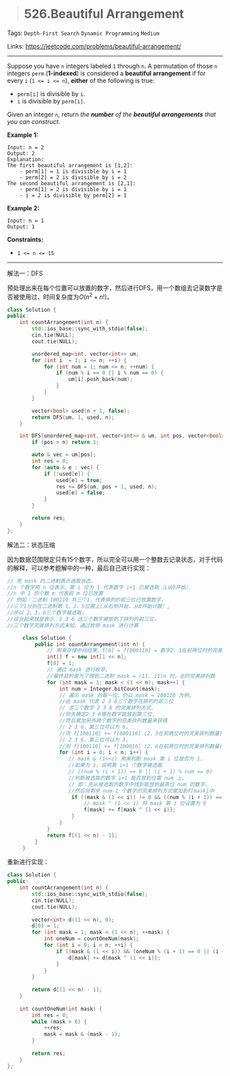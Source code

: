 > # 526.Beautiful Arrangement

Tags: `Depth-First Search` `Dynamic Programming` `Medium`

Links: https://leetcode.com/problems/beautiful-arrangement/

------

Suppose you have `n` integers labeled `1` through `n`. A permutation of those `n` integers `perm` (**1-indexed**) is considered a **beautiful arrangement** if for every `i` (`1 <= i <= n`), **either** of the following is true:

- `perm[i]` is divisible by `i`.
- `i` is divisible by `perm[i]`.

Given an integer `n`, return *the **number** of the **beautiful arrangements** that you can construct*.

**Example 1:**

```
Input: n = 2
Output: 2
Explanation: 
The first beautiful arrangement is [1,2]:
    - perm[1] = 1 is divisible by i = 1
    - perm[2] = 2 is divisible by i = 2
The second beautiful arrangement is [2,1]:
    - perm[1] = 2 is divisible by i = 1
    - i = 2 is divisible by perm[2] = 1
```

**Example 2:**

```
Input: n = 1
Output: 1
```

**Constraints:**

- `1 <= n <= 15`

------

解法一：DFS

预处理出来在每个位置可以放置的数字，然后进行DFS，用一个数组去记录数字是否被使用过，时间复杂度为$O(n^2 + n!)$。

```c++
class Solution {
public:
    int countArrangement(int n) {
    	std::ios_base::sync_with_stdio(false);
    	cin.tie(NULL);
    	cout.tie(NULL);

    	unordered_map<int, vector<int>> um;
    	for (int i  = 1; i <= n; ++i) {
    		for (int num = 1; num <= n; ++num) {
    			if (num % i == 0 || i % num == 0) {
    				um[i].push_back(num);
    			} 
    		}
    	}

    	vector<bool> used(n + 1, false);
    	return DFS(um, 1, used, n);
    }

    int DFS(unordered_map<int, vector<int>> & um, int pos, vector<bool> & used, int n) {
    	if (pos > n) return 1;

    	auto & vec = um[pos];
    	int res = 0;
    	for (auto & e : vec) {
    		if (!used[e]) {
    			used[e] = true;
    			res += DFS(um, pos + 1, used, n);
    			used[e] = false;
    		}
    	}

    	return res;
    }
};
```

解法二：状态压缩

因为数据范围限定只有15个数字，所以完全可以用一个整数去记录状态，对于代码的解释，可以参考题解中的一种，最后自己进行实现：

```c++
// 用 mask 的二进制表示选取状态，
//n 个数字用 n 位表示，第 i 位为 1 代表数字 i+1 已被选取（i从0开始），
//n 中 1 的个数 m 代表前 m 位已放置
// 例如：二进制 100110 共三个1，代表排列的前三位已放置数字，
//三个1分别在二进制第 1、2、5位置上(从右侧开始，从0开始计数）, 
//所以 2、3、6三个数字被选取，
//综合起来就是表示：2 3 6 这三个数字被放到了排列的前三位，
//三个数字完美排列方式未知，通过枚举 mask 进行计算

     class Solution {
         public int countArrangement(int n) {
             // 用来存储中间结果，f[6] = f[000110] = 数字2、3在前两位时的完美排列数量
             int[] f = new int[1 << n];
             f[0] = 1;
             // 通过 mask 进行枚举，
             //最终目的是为了得到二进制 mask = (11..11)n 时，总的完美排列数 
             for (int mask = 1; mask < (1 << n); mask++) {
                 int num = Integer.bitCount(mask);
                 // 遍历 mask 的每一位，仍以 mask = 100110 为例，
                 //此 mask 代表 2 3 6三个数字在排列的前三位
                 // 求三个数字 2 3 6 的完美排列方式，
                 //则先确定2 3 6哪些数字能放到第三位，
                 //然后累加另外两个数字的完美排列数量来获得
                 // 2 3 6，第三位可以为 6，
                 //则 f[100110] += f[000110] (2、3在前两位时的完美排列数量)
                 // 2 3 6，第三位可以为 3，
                 //则 f[100110] += f[100010] (2、6在前两位时的完美排列数量)
                 for (int i = 0; i < n; i++) {
                    // mask & (1<<i) 用来判断 mask 第 i 位是否为 1，
                 	//如果为 1，说明第 i+1 个数字被选取
                    // ((num % (i + 1)) == 0 || (i + 1) % num == 0) 
                    //判断被选取的数字 i+1 能否放到位置 num 上，
                    // 即：先从被选取的数字中找到能放到最高位 num 的数字，
                    //然后将剩余 num-1 个数字的完美排列方式累加到f[mask]中
                     if ((mask & (1 << i)) != 0 && ((num % (i + 1)) == 0 || (i + 1) % num == 0)) {
                         // mask ^ (1 << i) 将 mask 第 i 位设置为 0
                         f[mask] += f[mask ^ (1 << i)];
                     }
                 }
             }
             return f[(1 << n) - 1];
         }
     }
```

重新进行实现：

```c++
class Solution {
public:
    int countArrangement(int n) {
        std::ios_base::sync_with_stdio(false);
        cin.tie(NULL);
        cout.tie(NULL);
        
        vector<int> d((1 << n), 0);
        d[0] = 1;
        for (int mask = 1; mask < (1 << n); ++mask) {
            int oneNum = countOneNum(mask);
            for (int i = 0; i < n; ++i) {
                if ((mask & (1 << i)) && (oneNum % (i + 1) == 0 || (i + 1) % oneNum == 0)) {
                    d[mask] += d[mask ^ (1 << i)];
                }
            }
        }
        
        return d[(1 << n) - 1];
    }
    
    int countOneNum(int mask) {
        int res = 0;
        while (mask > 0) {
            ++res;
            mask = mask & (mask - 1);
        }
        
        return res;
    }
};
```




























